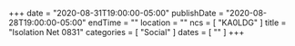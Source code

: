 +++
date = "2020-08-31T19:00:00-05:00"
publishDate = "2020-08-28T19:00:00-05:00"
endTime = ""
location = ""
ncs = [ "KA0LDG" ]
title = "Isolation Net 0831"
categories = [ "Social" ]
dates = [ "" ]
+++
